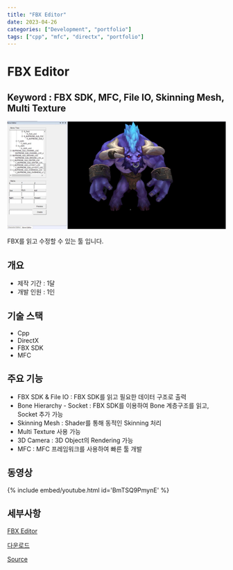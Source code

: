 ```yaml
---
title: "FBX Editor"
date: 2023-04-26
categories: ["Development", "portfolio"]
tags: ["cpp", "mfc", "directx", "portfolio"]
---
```


# FBX Editor

## Keyword : FBX SDK, MFC, File IO, Skinning Mesh, Multi Texture

![](/images/234487473-02631f39-ed76-4d9e-88b1-e64328b5cda5.png)

FBX를 읽고 수정할 수 있는 툴 입니다.

## 개요

- 제작 기간 : 1달
- 개발 인원 : 1인

## 기술 스택

- Cpp
- DirectX
- FBX SDK
- MFC

## 주요 기능

- FBX SDK & File IO : FBX SDK를 읽고 필요한 데이터 구조로 출력
- Bone Hierarchy - Socket : FBX SDK를 이용하여 Bone 계층구조를 읽고, Socket 추가 가능
- Skinning Mesh : Shader를 통해 동적인 Skinning 처리
- Multi Texture 사용 가능
- 3D Camera : 3D Object의 Rendering 가능
- MFC : MFC 프레임워크를 사용하여 빠른 툴 개발

## 동영상

{% include embed/youtube.html id='BmTSQ9PmynE' %}

## 세부사항

[FBX Editor](https://www.notion.so/FBX-Editor-49ed992968c34836a17ef49e088a84ba?pvs=21)

[다운로드](https://naver.me/FynIMzRj)

[Source](https://github.com/sinsin950313/KGCA/tree/main/Project/KGCA41/CharacterToolWindow)